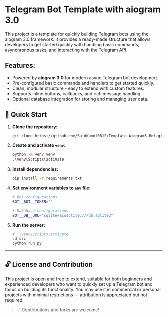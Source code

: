 # Telegram Bot Template with aiogram 3.0

This project is a template for quickly building Telegram bots using the aiogram 3.0 framework. It provides a ready-made structure that allows developers to get started quickly with handling basic commands, asynchronous tasks, and interacting with the Telegram API.

## Features:
- Powered by **aiogram 3.0** for modern async Telegram bot developmert.
- Pre-configured basic commands and handlers to get started quickly.
- Clean, modular structure - easy to extend with custom features.
- Supports inline buttons, callbacks, and rich message handling.
- Optional database integration for storing and managing user data.

## 🚀 Quick Start

1. **Clone the repository:**

   ```bash
   git clone https://github.com/SaidKamol0612/Template-Aiogram3-Bot.git
   ```

2. **Create and activate `venv`:**

   ```bash
   python -m venv venv
   .\venv\Scripts\activate
   ```

3. **Install dependencies:**

   ```bash
   pip install -r requirements.txt
   ```

4. **Set environment variables to `env` file:**

   ```bash
   # Bot configurations
   BOT__BOT__TOKEN=""

   # Database configurations
   BOT__DB__URL="sqlite+aiosqlite:///db.sqlite3"
   ```

5. **Run the server:**

   ```bash
   # .\venv\Scripts\activate
   cd src
   python run.py
   ```

---

## 🔓 License and Contribution

This project is open and free to extend, suitable for both beginners and experienced developers who want to quickly set up a Telegram bot and focus on building its functionality. You may use it in commercial or personal projects with minimal restrictions — attribution is appreciated but not required.

> 💡 Contributions and forks are welcome!